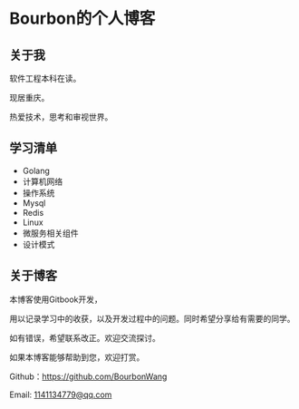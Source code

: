 # Bourbon的个人博客

## 关于我

软件工程本科在读。

现居重庆。

热爱技术，思考和审视世界。

## 学习清单

- Golang
- 计算机网络
- 操作系统
- Mysql
- Redis
- Linux
- 微服务相关组件
- 设计模式

## 关于博客

本博客使用Gitbook开发，

用以记录学习中的收获，以及开发过程中的问题。同时希望分享给有需要的同学。

如有错误，希望联系改正。欢迎交流探讨。

如果本博客能够帮助到您，欢迎打赏。

Github：https://github.com/BourbonWang

Email: 1141134779@qq.com
